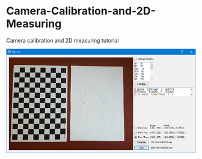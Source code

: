 # Camera-Calibration-and-2D-Measuring
Camera calibration and 2D measuring tutorial

![Screenshot](screenshot.png)

